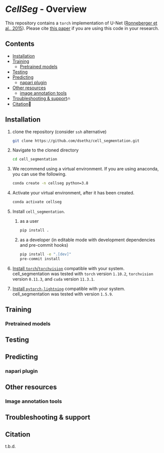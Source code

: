 # *CellSeg* - Overview
This repository contains a `torch` implementation of U-Net ([Ronneberger et al., 2015](https://link.springer.com/chapter/10.1007/978-3-319-24574-4_28)). Please cite [this paper](#citation) if you are using
this code in your research.

## Contents
  - [Installation](#installation)
  - [Training](#training)
    - [Pretrained models](#pretrained-models)
  - [Testing](#testing)
  - [Predicting](#predicting)
    - [napari plugin](#napari-plugin)
  - [Other resources](#other-resources)
    - [image annotation tools](#image-annotation-tools)
  - [Troubleshooting & support](#troubleshooting-&-support):fire:
  - [Citation](#citation):page_facing_up:

## Installation
1) clone the repository (consider `ssh` alternative)

    ```bash
    git clone https://github.com/dsethz/cell_segmentation.git
    ```

2) Navigate to the cloned directory

    ```bash
    cd cell_segmentation
    ```

3) We recommend using a virtual environment. If you are using anaconda, you can use the following.

    ```bash
    conda create -n cellseg python=3.8
    ```

4) Activate your virtual environment, after it has been created.

    ```bash
    conda activate cellseg
    ```

5) Install `cell_segmentation`.

    1) as a user

        ```bash
        pip install .
        ```
    2) as a developer (in editable mode with development dependencies and pre-commit hooks)
 
        ```bash
        pip install -e ".[dev]"
        pre-commit install
        ```

6) [Install `torch`/`torchvision`](https://pytorch.org/get-started/locally/) compatible with your system. cell_segmentation was
tested with `torch` version `1.10.2`, `torchvision` version `0.11.3`, and `cuda` version `11.3.1`.

7) [Install `pytorch-lightning`](https://www.pytorchlightning.ai) compatible with your system. cell_segmentation
was tested with version `1.5.9`.

## Training

### Pretrained models

## Testing

## Predicting

### napari plugin

## Other resources

### Image annotation tools

## Troubleshooting & support


## Citation
t.b.d.
